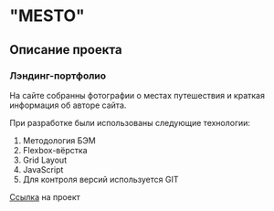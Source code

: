 # "MESTO"
## Описание проекта
### Лэндинг-портфолио

На сайте собранны фотографии о местах путешествия и краткая информация об авторе сайта.

При разработке были использованы следующие технологии:

  1. Методология БЭМ
  2. Flexbox-вёрстка
  3. Grid Layout
  4. JavaScript
  5. Для контроля версий используется GIT

  [Ссылка](https://ero2k.github.io/mesto/) на проект 